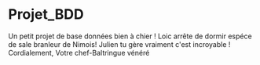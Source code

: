 Projet_BDD
==========

Un petit projet de base données bien à chier !
Loic arrête de dormir espéce de sale branleur de Nimois!
Julien tu gère vraiment c'est incroyable !
Cordialement, Votre chef-Baltringue vénéré
